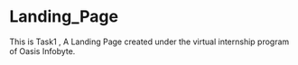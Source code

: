 # Landing_Page
This is Task1 , A Landing Page created under the virtual internship program of Oasis Infobyte.
